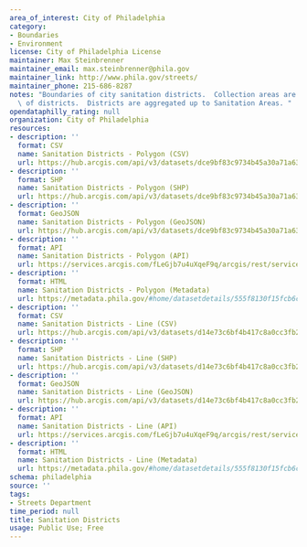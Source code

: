 ```yaml
---
area_of_interest: City of Philadelphia
category:
- Boundaries
- Environment
license: City of Philadelphia License
maintainer: Max Steinbrenner
maintainer_email: max.steinbrenner@phila.gov
maintainer_link: http://www.phila.gov/streets/
maintainer_phone: 215-686-8287
notes: "Boundaries of city sanitation districts.  Collection areas are subdivisions\
  \ of districts.  Districts are aggregated up to Sanitation Areas. "
opendataphilly_rating: null
organization: City of Philadelphia
resources:
- description: ''
  format: CSV
  name: Sanitation Districts - Polygon (CSV)
  url: https://hub.arcgis.com/api/v3/datasets/dce9bf83c9734b45a30a71a636e01e0d_0/downloads/data?format=csv&spatialRefId=2272&where=1%3D1
- description: ''
  format: SHP
  name: Sanitation Districts - Polygon (SHP)
  url: https://hub.arcgis.com/api/v3/datasets/dce9bf83c9734b45a30a71a636e01e0d_0/downloads/data?format=shp&spatialRefId=2272&where=1%3D1
- description: ''
  format: GeoJSON
  name: Sanitation Districts - Polygon (GeoJSON)
  url: https://hub.arcgis.com/api/v3/datasets/dce9bf83c9734b45a30a71a636e01e0d_0/downloads/data?format=geojson&spatialRefId=4326&where=1%3D1
- description: ''
  format: API
  name: Sanitation Districts - Polygon (API)
  url: https://services.arcgis.com/fLeGjb7u4uXqeF9q/arcgis/rest/services/Sanitation_Districts/FeatureServer/0/query?outFields=*&where=1%3D1
- description: ''
  format: HTML
  name: Sanitation Districts - Polygon (Metadata)
  url: https://metadata.phila.gov/#home/datasetdetails/555f8130f15fcb6c6ed44123/representationdetails/55705af22160fe337abbcd09/
- description: ''
  format: CSV
  name: Sanitation Districts - Line (CSV)
  url: https://hub.arcgis.com/api/v3/datasets/d14e73c6bf4b417c8a0cc3fb241e07d2_0/downloads/data?format=csv&spatialRefId=2272&where=1%3D1
- description: ''
  format: SHP
  name: Sanitation Districts - Line (SHP)
  url: https://hub.arcgis.com/api/v3/datasets/d14e73c6bf4b417c8a0cc3fb241e07d2_0/downloads/data?format=shp&spatialRefId=2272&where=1%3D1
- description: ''
  format: GeoJSON
  name: Sanitation Districts - Line (GeoJSON)
  url: https://hub.arcgis.com/api/v3/datasets/d14e73c6bf4b417c8a0cc3fb241e07d2_0/downloads/data?format=geojson&spatialRefId=4326&where=1%3D1
- description: ''
  format: API
  name: Sanitation Districts - Line (API)
  url: https://services.arcgis.com/fLeGjb7u4uXqeF9q/arcgis/rest/services/Sanitation_Districts_arc/FeatureServer/0/query?outFields=*&where=1%3D1
- description: ''
  format: HTML
  name: Sanitation Districts - Line (Metadata)
  url: https://metadata.phila.gov/#home/datasetdetails/555f8130f15fcb6c6ed44123/representationdetails/5571b1c0e4fb1d91393c216c/
schema: philadelphia
source: ''
tags:
- Streets Department
time_period: null
title: Sanitation Districts
usage: Public Use; Free
---
```

